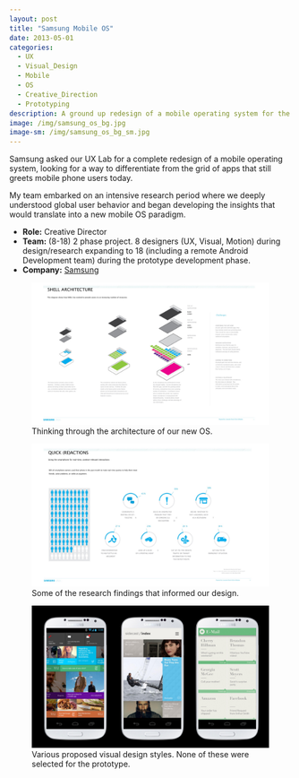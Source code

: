 ```yaml
---
layout: post
title: "Samsung Mobile OS"
date: 2013-05-01
categories:
  - UX
  - Visual_Design
  - Mobile
  - OS
  - Creative_Direction
  - Prototyping
description: A ground up redesign of a mobile operating system for the largest cell phone manufacturer in the world. 
image: /img/samsung_os_bg.jpg
image-sm: /img/samsung_os_bg_sm.jpg
---
```

Samsung asked our UX Lab for a complete redesign of a mobile operating system, looking for a way to differentiate from the grid of apps that still greets mobile phone users today.

My team embarked on an intensive research period where we deeply understood global user behavior and began developing the insights that would translate into a new mobile OS paradigm. 

+ **Role:** Creative Director
+ **Team:** (8-18) 2 phase project. 8 designers (UX, Visual, Motion) during design/research expanding to 18 (including a remote Android Development team) during the prototype development phase.
+ **Company:** [Samsung](http://www.samsung.com/us/mobile/phones/)

<figure>
  <a href="/img/samsung_os_img1.jpg" title="">
    <img src="/img/samsung_os_img1.jpg" alt="Placeholder"/>
  </a>
    <figcaption>Thinking through the architecture of our new OS.</figcaption>
</figure>

<figure>
  <a href="/img/samsung_os_img2.jpg" title="">
    <img src="/img/samsung_os_img2.jpg" alt="Placeholder"/>
  </a>
  <figcaption>Some of the research findings that informed our design.</figcaption>
</figure>

<figure>
  <a href="/img/samsung_os_img3.jpg" title="">
    <img src="/img/samsung_os_img3.jpg" alt="Placeholder"/>
  </a>
  <figcaption>Various proposed visual design styles. None of these were selected for the prototype.</figcaption>
</figure>
